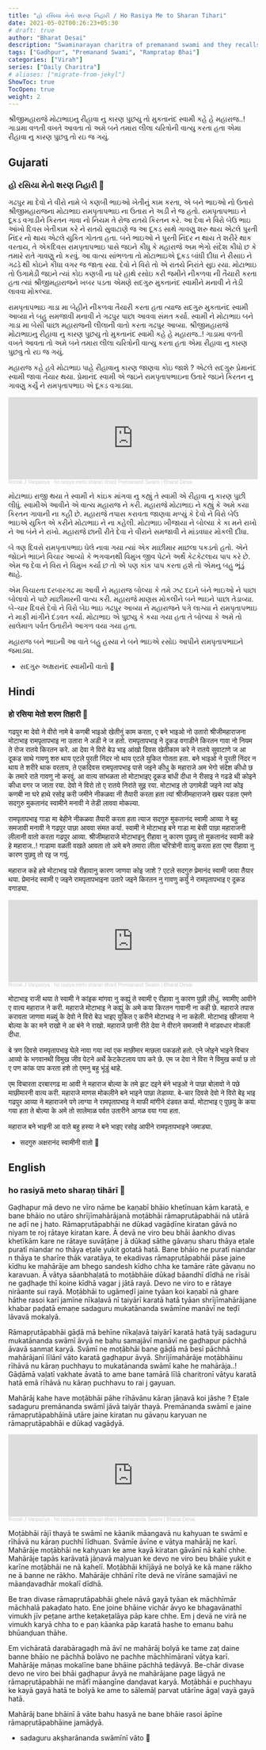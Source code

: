 ```yaml
---
title: "હો રસિયા મેતો શરણ તિહારી / Ho Rasiya Me to Sharan Tihari"
date: 2021-05-02T00:26:23+05:30
# draft: true
author: "Bharat Desai"
description: "Swaminarayan charitra of premanand swami and they recalls the memory, About lord Swaminarayan"
tags: ["Gadhpur", "Premanand Swami", "Rampratap Bhai"]
categories: ["Virah"]
series: ["Daily Charitra"]
# aliases: ["migrate-from-jekyl"]
ShowToc: true
TocOpen: true
weight: 2
---
```


<!-- this Content Here will shown id listing page till "more" tag -->
શ્રીજીમહારાજે મોટાભાઇનુ રીહાવા નુ કારણ પુછયુ તો મુકતાનંદ સ્વામી કહે હે મહારાજ..! ગાડામા વળતી વખતે આવતા તો અમે બને તમારા લીલા ચરિત્રોની વાત્યુ કરતા હતા એમા રીહાવા નુ કારણ પુછવુ તો રઇ જ ગયું.

<!--more-->


<!-- Remove this and start Content Here -->
## Gujarati
### હો રસિયા મેતો શરણ તિહારી :tada:

ગઢપુર મા દેવો ને વીરો નામે બે કણબી ભાઇઓ ખેતીનું કામ કરતા, એ બને ભાઇઓ નો ઉતારો શ્રીજીમહારાજના મોટાભાઇ રામપૃતાપભાઇ ના ઉતારા ને અડી ને જ હતો. રામપૃતાપભાઇ ને દૂકડ વગાડીને કિરતન ગાવા નો નિયમ તે રોજ રાતયે કિરતન કરે. આ દેવા ને વિરો બેઉ ભાઇ આંખો દિવસ ખેતીકામ કરે ને રાતયે સુવાટાણે જ આ દૂકડ સાથે ગાવણુ શરુ થાય એટલે પુરતી નિંદર નો થાય એટલે યુકિત ગોતતા હતા. બને ભાઇઓ ને પુરતી નિંદર ન થાય તે શરીરે થાક વરતાય, તે એકદિવસ રામપૃતાપભાઇ પાસે જઇને કીધુ કે મહારાજે અમ ભેગો સંદેશ કીધો છ કે તમારે રાતે ગાવણુ નો કરવું. આ વાત્ય સાંભળતા તો મોટાભાઇએ દૂકડ બાંધી દીધા ને રીસાઇ ને ગઢડે થી કોઇને કીધા વગર જ જાતા રયા. દેવો ને વિરો તો એ રાતયે નિરાંતે સુઇ રયા. મોટાભાઇ તો ઉગામેડી જઇને ત્યાં કોઇ કણબી ના ઘરે હાથે રસોઇ કરી જમીને નીકળવા ની તૈયારી કરતા હતા ત્યાં શ્રીજીમહારાજને ખબર પડતા એમણે સદગુરુ મુકતાનંદ સ્વામીને મનાવી ને તેડી લાવવા મોકલ્યા.

રામપૃતાપભાઇ ગાડા મા બેહીને નીકળવા તૈયારી કરતા હતા ત્યાજ સદગુરુ મુકતાનંદ સ્વામી આવ્યા ને બહુ સમજાવી મનાવી ને ગઢપુર પાછા આવવા સંમત કર્યા. સ્વામી ને મોટાભાઇ બને ગાડા મા બેસી પાછા મહારાજની લીલાની વાતો કરતા ગઢપુર આવ્યા. શ્રીજીમહારાજે મોટાભાઇનુ રીહાવા નુ કારણ પુછયુ તો મુકતાનંદ સ્વામી કહે હે મહારાજ..! ગાડામા વળતી વખતે આવતા તો અમે બને તમારા લીલા ચરિત્રોની વાત્યુ કરતા હતા એમા રીહાવા નુ કારણ પુછવુ તો રઇ જ ગયું.  

મહારાજ કહે હવે મોટાભાઇ પાહે રીહાવાનુ કારણ જાણવા કોઇ જાશે ? એટલે સદગુરુ પ્રેમાનંદ સ્વામી જાવા તૈયાર થયા. 
પ્રેમાનંદ સ્વામી એ જઇને રામપૃતાપભાઇના ઉતારે જઇને કિરતન નુ ગાવણુ કર્યું ને રામપૃતાપભાઇ એ દૂકડ વગાડ્યા. 

<iframe width="100%" height="166" scrolling="no" frameborder="no" allow="autoplay" src="https://w.soundcloud.com/player/?url=https%3A//api.soundcloud.com/tracks/1040352976&color=%23ff5500&auto_play=false&hide_related=false&show_comments=true&show_user=true&show_reposts=false&show_teaser=true"></iframe><div style="font-size: 10px; color: #cccccc;line-break: anywhere;word-break: normal;overflow: hidden;white-space: nowrap;text-overflow: ellipsis; font-family: Interstate,Lucida Grande,Lucida Sans Unicode,Lucida Sans,Garuda,Verdana,Tahoma,sans-serif;font-weight: 100;"><a href="https://soundcloud.com/ronak-j-vanpariya" title="Ronak J Vanpariya" target="_blank" style="color: #cccccc; text-decoration: none;">Ronak J Vanpariya</a> · <a href="https://soundcloud.com/ronak-j-vanpariya/ho-rasiya-meto-sharan-tihari" title="ho rasiya meto sharan tihari| Premanand Swami | Bharat Desai" target="_blank" style="color: #cccccc; text-decoration: none;">ho rasiya meto sharan tihari| Premanand Swami | Bharat Desai</a></div>

મોટાભાઇ રાજી થયા તે સ્વામી ને કાંઇક માંગવા નુ કહ્યું તે સ્વામી એ રીહાવા નુ કારણ પુછી લીધું. સ્વામીએ આવીને એ વાત્ય મહારાજ ને કરી. મહારાજે મોટાભાઇ ને કહ્યું કે અમે કયા કિરતન ગાવાની ના કહી છે. મહારાજે તપાસ કરાવતા જાણવા મળ્યું કે દેવો ને વિરો બેઉ ભાઇએ યુકિત એ કરીને મોટાભાઇ ને ના કહેલી. મોટાભાઇ ખીજાયા ને બોલ્યા કે કા મને રાખો ને આ બંને ને રાખો.
મહારાજે છાની રીતે દેવા ને વીરાને સમજાવી ને માંડવધાર મોકલી દીધા. 

બે ત્રણ દિવસે રામપૃતાપભાઇ ઘેલે નાવા ગયા ત્યાં એક માછીમાર માછલા પકડતો હતો. એને જોઇને ભાઇને વિચાર આવ્યો કે ભગવાનથી વિમુખ જીવ પેટને અર્થે કેટકેટલાય પાપ કરે છે. એમ જ દેવા ને વિરા ને વિમુખ કર્યા છ તો એ પણ કાંક પાપ કરતા હશે તો એમનુ બહુ ભૂંડું થાહે. 

એમ વિચારતા દરબારગઢ મા આવી ને મહારાજ બોલ્યા કે તમે ઝટ દઇને બંને ભાઇઓ ને પાછા બોલાવો ને પછે માછીમારની વાત્ય કરી. મહારાજે માણસ મોકલીને બને ભાઇને પાછા તેડાવ્યા. બે-ચાર દિવસે દેવો ને વિરો બેઇ ભાઇ ગઢપુર આવ્યા ને મહારાજને પગે લાગ્યા ને રામપૃતાપભાઇ ને માફી માંગીને દંડવત કર્યા. મોટાભાઇ એ પુછયુ કે કયા ગયા હતા તે બોલ્યા કે અમે તો સાલેમાળ પર્વત ઉતારીને આગળ વયા ગયા હતા. 

મહારાજ બને ભાઇની આ વાતે બહુ હસ્યા ને બને ભાઇએ રસોઇ આપીને રામપૃતાપભાઇને જમાડ્યા.

- સદગુરુ અક્ષરાનંદ સ્વામીની વાતો
🙏

## Hindi
### हो रसिया मेतो शरण तिहारी :tada:

गढपुर मा देवो ने वीरो नामे बे कणबी भाइओ खेतीनुं काम करता, ए बने भाइओ नो उतारो श्रीजीमहाराजना मोटाभाइ रामपृतापभाइ ना उतारा ने अडी ने ज हतो. रामपृतापभाइ ने दूकड वगाडीने किरतन गावा नो नियम ते रोज रातये किरतन करे. आ देवा ने विरो बेउ भाइ आंखो दिवस खेतीकाम करे ने रातये सुवाटाणे ज आ दूकड साथे गावणु शरु थाय एटले पुरती निंदर नो थाय एटले युकित गोतता हता. बने भाइओ ने पुरती निंदर न थाय ते शरीरे थाक वरताय, ते एकदिवस रामपृतापभाइ पासे जइने कीधु के महाराजे अम भेगो संदेश कीधो छ के तमारे राते गावणु नो करवुं. आ वात्य सांभळता तो मोटाभाइए दूकड बांधी दीधा ने रीसाइ ने गढडे थी कोइने कीधा वगर ज जाता रया. देवो ने विरो तो ए रातये निरांते सुइ रया. मोटाभाइ तो उगामेडी जइने त्यां कोइ कणबी ना घरे हाथे रसोइ करी जमीने नीकळवा नी तैयारी करता हता त्यां श्रीजीमहाराजने खबर पडता एमणे सदगुरु मुकतानंद स्वामीने मनावी ने तेडी लाववा मोकल्या.

रामपृतापभाइ गाडा मा बेहीने नीकळवा तैयारी करता हता त्याज सदगुरु मुकतानंद स्वामी आव्या ने बहु समजावी मनावी ने गढपुर पाछा आववा संमत कर्या. स्वामी ने मोटाभाइ बने गाडा मा बेसी पाछा महाराजनी लीलानी वातो करता गढपुर आव्या. श्रीजीमहाराजे मोटाभाइनु रीहावा नु कारण पुछयु तो मुकतानंद स्वामी कहे हे महाराज..! गाडामा वळती वखते आवता तो अमे बने तमारा लीला चरित्रोनी वात्यु करता हता एमा रीहावा नु कारण पुछवु तो रइ ज गयुं.  

महाराज कहे हवे मोटाभाइ पाहे रीहावानु कारण जाणवा कोइ जाशे ? एटले सदगुरु प्रेमानंद स्वामी जावा तैयार थया. 
प्रेमानंद स्वामी ए जइने रामपृतापभाइना उतारे जइने किरतन नु गावणु कर्युं ने रामपृतापभाइ ए दूकड वगाड्या. 

<iframe width="100%" height="166" scrolling="no" frameborder="no" allow="autoplay" src="https://w.soundcloud.com/player/?url=https%3A//api.soundcloud.com/tracks/1040352976&color=%23ff5500&auto_play=false&hide_related=false&show_comments=true&show_user=true&show_reposts=false&show_teaser=true"></iframe><div style="font-size: 10px; color: #cccccc;line-break: anywhere;word-break: normal;overflow: hidden;white-space: nowrap;text-overflow: ellipsis; font-family: Interstate,Lucida Grande,Lucida Sans Unicode,Lucida Sans,Garuda,Verdana,Tahoma,sans-serif;font-weight: 100;"><a href="https://soundcloud.com/ronak-j-vanpariya" title="Ronak J Vanpariya" target="_blank" style="color: #cccccc; text-decoration: none;">Ronak J Vanpariya</a> · <a href="https://soundcloud.com/ronak-j-vanpariya/ho-rasiya-meto-sharan-tihari" title="ho rasiya meto sharan tihari| Premanand Swami | Bharat Desai" target="_blank" style="color: #cccccc; text-decoration: none;">ho rasiya meto sharan tihari| Premanand Swami | Bharat Desai</a></div>

मोटाभाइ राजी थया ते स्वामी ने कांइक मांगवा नु कह्युं ते स्वामी ए रीहावा नु कारण पुछी लीधुं. स्वामीए आवीने ए वात्य महाराज ने करी. महाराजे मोटाभाइ ने कह्युं के अमे कया किरतन गावानी ना कही छे. महाराजे तपास करावता जाणवा मळ्युं के देवो ने विरो बेउ भाइए युकित ए करीने मोटाभाइ ने ना कहेली. मोटाभाइ खीजाया ने बोल्या के का मने राखो ने आ बंने ने राखो.
महाराजे छानी रीते देवा ने वीराने समजावी ने मांडवधार मोकली दीधा. 

बे त्रण दिवसे रामपृतापभाइ घेले नावा गया त्यां एक माछीमार माछला पकडतो हतो. एने जोइने भाइने विचार आव्यो के भगवानथी विमुख जीव पेटने अर्थे केटकेटलाय पाप करे छे. एम ज देवा ने विरा ने विमुख कर्या छ तो ए पण कांक पाप करता हशे तो एमनु बहु भूंडुं थाहे. 

एम विचारता दरबारगढ मा आवी ने महाराज बोल्या के तमे झट दइने बंने भाइओ ने पाछा बोलावो ने पछे माछीमारनी वात्य करी. महाराजे माणस मोकलीने बने भाइने पाछा तेडाव्या. बे-चार दिवसे देवो ने विरो बेइ भाइ गढपुर आव्या ने महाराजने पगे लाग्या ने रामपृतापभाइ ने माफी मांगीने दंडवत कर्या. मोटाभाइ ए पुछयु के कया गया हता ते बोल्या के अमे तो सालेमाळ पर्वत उतारीने आगळ वया गया हता. 

महाराज बने भाइनी आ वाते बहु हस्या ने बने भाइए रसोइ आपीने रामपृतापभाइने जमाड्या.

- सदगुरु अक्षरानंद स्वामीनी वातो
🙏

## English
### ho rasiyā meto sharaṇ tihārī :tada:

Gaḍhapur mā devo ne vīro nāme be kaṇabī bhāio khetīnuan kām karatā, e bane bhāio no utāro shrījīmahārājanā moṭābhāi rāmapṛutāpabhāi nā utārā ne aḍī ne j hato. Rāmapṛutāpabhāi ne dūkaḍ vagāḍīne kiratan gāvā no niyam te roj rātaye kiratan kare. Ā devā ne viro beu bhāi āankho divas khetīkām kare ne rātaye suvāṭāṇe j ā dūkaḍ sāthe gāvaṇu sharu thāya eṭale puratī niandar no thāya eṭale yukit gotatā hatā. Bane bhāio ne puratī niandar n thāya te sharīre thāk varatāya, te ekadivas rāmapṛutāpabhāi pāse jaine kīdhu ke mahārāje am bhego sandesh kīdho chha ke tamāre rāte gāvaṇu no karavuan. Ā vātya sāanbhaḷatā to moṭābhāie dūkaḍ bāandhī dīdhā ne rīsāi ne gaḍhaḍe thī koine kīdhā vagar j jātā rayā. Devo ne viro to e rātaye nirāante sui rayā. Moṭābhāi to ugāmeḍī jaine tyāan koi kaṇabī nā ghare hāthe rasoi karī jamīne nīkaḷavā nī taiyārī karatā hatā tyāan shrījīmahārājane khabar paḍatā emaṇe sadaguru mukatānanda swāmīne manāvī ne teḍī lāvavā mokalyā.

Rāmapṛutāpabhāi gāḍā mā behīne nīkaḷavā taiyārī karatā hatā tyāj sadaguru mukatānanda swāmī āvyā ne bahu samajāvī manāvī ne gaḍhapur pāchhā āvavā sanmat karyā. Svāmī ne moṭābhāi bane gāḍā mā besī pāchhā mahārājanī līlānī vāto karatā gaḍhapur āvyā. Shrījīmahārāje moṭābhāinu rīhāvā nu kāraṇ puchhayu to mukatānanda swāmī kahe he mahārāja..! Gāḍāmā vaḷatī vakhate āvatā to ame bane tamārā līlā charitronī vātyu karatā hatā emā rīhāvā nu kāraṇ puchhavu to rai j gayuan.  

Mahārāj kahe have moṭābhāi pāhe rīhāvānu kāraṇ jāṇavā koi jāshe ? Eṭale sadaguru premānanda swāmī jāvā taiyār thayā. 
Premānanda swāmī e jaine rāmapṛutāpabhāinā utāre jaine kiratan nu gāvaṇu karyuan ne rāmapṛutāpabhāi e dūkaḍ vagāḍyā. 

<iframe width="100%" height="166" scrolling="no" frameborder="no" allow="autoplay" src="https://w.soundcloud.com/player/?url=https%3A//api.soundcloud.com/tracks/1040352976&color=%23ff5500&auto_play=false&hide_related=false&show_comments=true&show_user=true&show_reposts=false&show_teaser=true"></iframe><div style="font-size: 10px; color: #cccccc;line-break: anywhere;word-break: normal;overflow: hidden;white-space: nowrap;text-overflow: ellipsis; font-family: Interstate,Lucid Grande,Lucid Sansa Unicode,Lucid Sans,Garuda,Verdana,Tahoma,sans-serif;font-weight: 100;"><a href="https://soundcloud.com/ronak-j-vanpariya" title="Ronak J Vanpariya" target="_blank" style="color: #cccccc; text-decoration: none;">Ronak J Vanpariya</a> · <a href="https://soundcloud.com/ronak-j-vanpariya/ho-rasiya-meto-sharan-tihari" title="ho rasiya meto sharan tihari| Premananda Swami | Bharat Desai" target="_blank" style="color: #cccccc; text-decoration: none;">ho rasiya meto sharan tihari| Premananda Swami | Bharat Desai</a></div>

Moṭābhāi rājī thayā te swāmī ne kāanik māangavā nu kahyuan te swāmī e rīhāvā nu kāraṇ puchhī līdhuan. Svāmīe āvīne e vātya mahārāj ne karī. Mahārāje moṭābhāi ne kahyuan ke ame kayā kiratan gāvānī nā kahī chhe. Mahārāje tapās karāvatā jāṇavā maḷyuan ke devo ne viro beu bhāie yukit e karīne moṭābhāi ne nā kahelī. Moṭābhāi khījāyā ne bolyā ke kā mane rākho ne ā banne ne rākho. Mahārāje chhānī rīte devā ne vīrāne samajāvī ne māanḍavadhār mokalī dīdhā. 

Be traṇ divase rāmapṛutāpabhāi ghele nāvā gayā tyāan ek māchhīmār māchhalā pakaḍato hato. Ene joine bhāine vichār āvyo ke bhagavānathī vimukh jīv peṭane arthe keṭakeṭalāya pāp kare chhe. Em j devā ne virā ne vimukh karyā chha to e paṇ kāanka pāp karatā hashe to emanu bahu bhūanḍuan thāhe. 

Em vichāratā darabāragaḍh mā āvī ne mahārāj bolyā ke tame zaṭ daine banne bhāio ne pāchhā bolāvo ne pachhe māchhīmāranī vātya karī. Mahārāje māṇas mokalīne bane bhāine pāchhā teḍāvyā. Be-chār divase devo ne viro bei bhāi gaḍhapur āvyā ne mahārājane page lāgyā ne rāmapṛutāpabhāi ne māfī māangīne danḍavat karyā. Moṭābhāi e puchhayu ke kayā gayā hatā te bolyā ke ame to sālemāḷ parvat utārīne āgaḷ vayā gayā hatā. 

Mahārāj bane bhāinī ā vāte bahu hasyā ne bane bhāie rasoi āpīne rāmapṛutāpabhāine jamāḍyā.

- sadaguru akṣharānanda swāmīnī vāto
🙏
